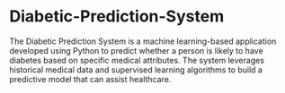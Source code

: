 # Diabetic-Prediction-System
The Diabetic Prediction System is a machine learning-based application developed using Python to predict whether a person is likely to have diabetes based on specific medical attributes. The system leverages historical medical data and supervised learning algorithms to build a predictive model that can assist healthcare.
